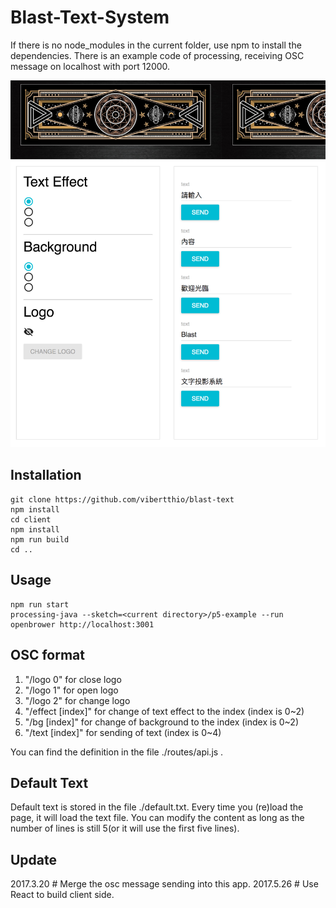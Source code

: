 # Blast-Text-System

If there is no node_modules in the current folder,
use npm to install the dependencies.
There is an example code of processing, receiving OSC message on localhost with port 12000.

![alt tag](https://github.com/vibertthio/blast-text/blob/master/demo.png)

## Installation

```
git clone https://github.com/vibertthio/blast-text
npm install
cd client
npm install
npm run build
cd ..
```

## Usage

```
npm run start
processing-java --sketch=<current directory>/p5-example --run
openbrower http://localhost:3001
```

## OSC format
1.   "/logo 0" for close logo
2.   "/logo 1" for open logo
3.   "/logo 2" for change logo
4.   "/effect [index]" for change of text effect to the index (index is 0~2)
5.   "/bg [index]" for change of background to the index (index is 0~2)
6.   "/text [index]" for sending of text (index is 0~4)

You can find the definition in the file ./routes/api.js .

## Default Text
Default text is stored in the file ./default.txt.
Every time you (re)load the page, it will load the text file.
You can modify the content as long as the number of lines is still 5(or it will use the first five lines).

## Update
2017.3.20 # Merge the osc message sending into this app.
2017.5.26 # Use React to build client side.
